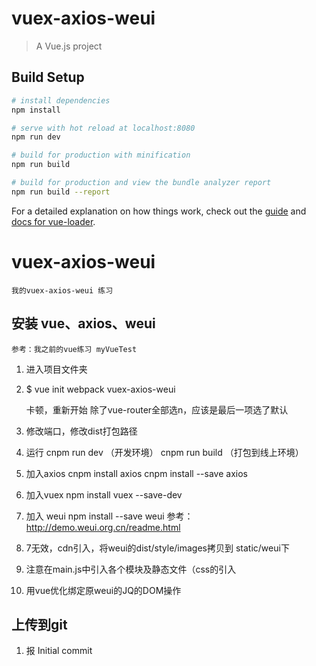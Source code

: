 # vuex-axios-weui

> A Vue.js project

## Build Setup

``` bash
# install dependencies
npm install

# serve with hot reload at localhost:8080
npm run dev

# build for production with minification
npm run build

# build for production and view the bundle analyzer report
npm run build --report
```

For a detailed explanation on how things work, check out the [guide](http://vuejs-templates.github.io/webpack/) and [docs for vue-loader](http://vuejs.github.io/vue-loader).


# vuex-axios-weui
	我的vuex-axios-weui 练习

## 安装 vue、axios、weui

	参考：我之前的vue练习 myVueTest

1. 进入项目文件夹

2. $ vue init webpack vuex-axios-weui

	卡顿，重新开始 除了vue-router全部选n，应该是最后一项选了默认

3. 修改端口，修改dist打包路径

4. 运行
	cnpm run dev （开发环境）
	cnpm run build （打包到线上环境）

5. 加入axios
	cnpm install axios
	cnpm install --save axios

6. 加入vuex
	npm install vuex --save-dev

7. 加入 weui
	npm install --save weui
	参考：http://demo.weui.org.cn/readme.html

8. 7无效，cdn引入，将weui的dist/style/images拷贝到 static/weui下

9. 注意在main.js中引入各个模块及静态文件（css的引入

10. 用vue优化绑定原weui的JQ的DOM操作

## 上传到git

1. 报 Initial commit

